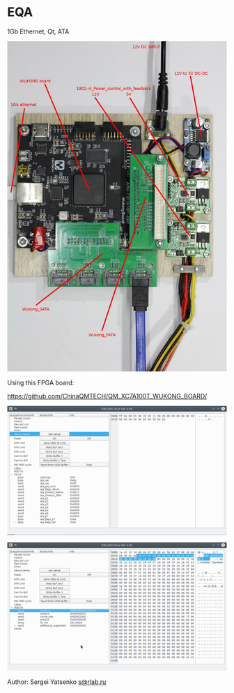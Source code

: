 # EQA
1Gb Ethernet, Qt, ATA

![EQA boards assembly](EQA_board_map.jpg)

Using this FPGA board:

https://github.com/ChinaQMTECH/QM_XC7A100T_WUKONG_BOARD/

![Get device sense packet for know current state](ask_sense.png)

![Read HDD ID sector result](read_id.png)

Author: Sergei Yatsenko <s@rlab.ru>

